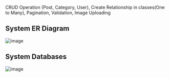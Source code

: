 CRUD Operation (Post, Category, User),
Create Relationship in classes(One to Many),
Pagination,
Validation,
Image Uploading


## System ER Diagram
![image](https://github.com/IT21307058/Blog-Application-SpringBoot-BackEnd/assets/99331889/df9c0391-6a85-4c85-a521-f55c28c2c474)

## System Databases
![image](https://github.com/IT21307058/Blog-Application-SpringBoot-BackEnd/assets/99331889/9c3173b0-97cc-40d0-a70f-a331199a2230)

